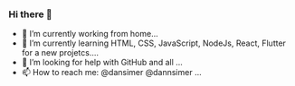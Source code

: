 ### Hi there 👋

- 🔭 I’m currently working from home...
- 🌱 I’m currently learning HTML, CSS, JavaScript, NodeJs, React, Flutter for a new projetcs....
- 🤔 I’m looking for help with GitHub and all ...
- 📫 How to reach me: @dansimer @dannsimer ...



